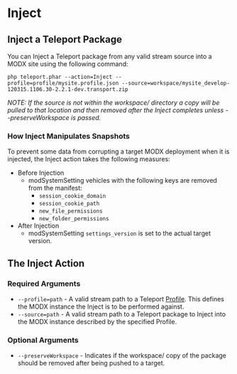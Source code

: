 # Inject


## Inject a Teleport Package

You can Inject a Teleport package from any valid stream source into a MODX site using the following command:

    php teleport.phar --action=Inject --profile=profile/mysite.profile.json --source=workspace/mysite_develop-120315.1106.30-2.2.1-dev.transport.zip

_NOTE: If the source is not within the workspace/ directory a copy will be pulled to that location and then removed after the Inject completes unless --preserveWorkspace is passed._

### How Inject Manipulates Snapshots

To prevent some data from corrupting a target MODX deployment when it is injected, the Inject action takes the following measures:

* Before Injection
    * modSystemSetting vehicles with the following keys are removed from the manifest:
        * `session_cookie_domain`
        * `session_cookie_path`
        * `new_file_permissions`
        * `new_folder_permissions`
* After Injection
    * modSystemSetting `settings_version` is set to the actual target version.


## The Inject Action

### Required Arguments

* `--profile=path` - A valid stream path to a Teleport [Profile](profile.md). This defines the MODX instance the Inject is to be performed against.
* `--source=path` - A valid stream path to a Teleport package to Inject into the MODX instance described by the specified Profile.

### Optional Arguments

* `--preserveWorkspace` - Indicates if the workspace/ copy of the package should be removed after being pushed to a target.
